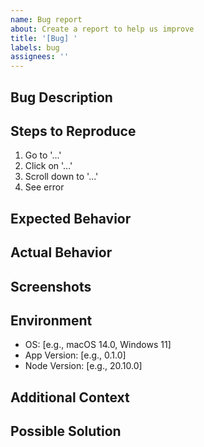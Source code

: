 ```yaml
---
name: Bug report
about: Create a report to help us improve
title: '[Bug] '
labels: bug
assignees: ''
---
```


## Bug Description

<!-- A clear and concise description of what the bug is -->

## Steps to Reproduce

1. Go to '...'
2. Click on '...'
3. Scroll down to '...'
4. See error

## Expected Behavior

<!-- A clear description of what you expected to happen -->

## Actual Behavior

<!-- What actually happened -->

## Screenshots

<!-- If applicable, add screenshots to help explain your problem -->

## Environment

- OS: [e.g., macOS 14.0, Windows 11]
- App Version: [e.g., 0.1.0]
- Node Version: [e.g., 20.10.0]

## Additional Context

<!-- Add any other context about the problem here -->

## Possible Solution

<!-- Optional: suggest a fix or reason for the bug -->
